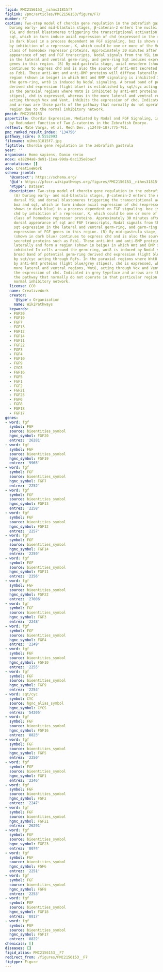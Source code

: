 ```yaml
---
figid: PMC2156153__nihms31815f7
figlink: /pmc/articles/PMC2156153/figure/F7/
number: F7
caption: Two-step model of chordin gene regulation in the zebrafish gastrula. (A)
  During early- and mid-blastula stages, β-catenin-2 enters the nuclei of the dorsal
  YSL and dorsal blastomeres triggering the transcriptional activation of boz and
  sqt, which in turn induce axial expression of chd (expressed in the region shown
  in dark blue) in a process dependent on FGF signaling. boz is shown activating chd
  by inhibition of a repressor, X, which could be one or more of the Vox/Vent/Ved
  class of homeobox repressor proteins. Approximately 30 minutes after the first dorsal
  appearance of sqt and FGF transcripts, Nodal signals from the YSL induce sqt expression
  in the lateral and ventral germ-ring, and germ-ring Sqt induces expression of FGF
  genes in this region. (B) By mid-gastrula stage, axial mesoderm (shown in dark blue)
  continues to express chd and is also the source of anti-Wnt secreted proteins such
  as Fzb1. These anti-Wnt and anti-BMP proteins will diffuse laterally and form a
  region (shown in beige) in which Wnt and BMP signaling is inhibited In cells around
  the germ-ring, wnt8 is induced by Nodal signaling. A broad band of potential germ-ring
  derived chd expression (light blue) is established by sqt/cyc acting through Fgfs.
  In the paraxial regions where Wnt8 is inhibited by anti-Wnt proteins (light blue/grey
  stipes), chd is expressed, whereas in the more lateral and ventral regions, Wnt8,
  acting through Vox and Vent, inhibits the expression of chd. Indicated in grey typeface
  and arrows are those parts of the pathway that normally do not operate in that particular
  region due to the normal inhibitory network.
pmcid: PMC2156153
papertitle: Chordin Expression, Mediated by Nodal and FGF Signaling, is Restricted
  by Redundant Function of Two β-catenins in the Zebrafish Embryo.
reftext: Máté Varga, et al. Mech Dev. ;124(9-10):775-791.
pmc_ranked_result_index: '134756'
pathway_score: 0.5552993
filename: nihms31815f7.jpg
figtitle: Chordin gene regulation in the zebrafish gastrula
year: ''
organisms: Homo sapiens, Danio rerio
ndex: e18204a8-de91-11ea-99da-0ac135e8bacf
annotations: []
seo: CreativeWork
schema-jsonld:
  '@context': https://schema.org/
  '@id': https://pfocr.wikipathways.org/figures/PMC2156153__nihms31815f7.html
  '@type': Dataset
  description: Two-step model of chordin gene regulation in the zebrafish gastrula.
    (A) During early- and mid-blastula stages, β-catenin-2 enters the nuclei of the
    dorsal YSL and dorsal blastomeres triggering the transcriptional activation of
    boz and sqt, which in turn induce axial expression of chd (expressed in the region
    shown in dark blue) in a process dependent on FGF signaling. boz is shown activating
    chd by inhibition of a repressor, X, which could be one or more of the Vox/Vent/Ved
    class of homeobox repressor proteins. Approximately 30 minutes after the first
    dorsal appearance of sqt and FGF transcripts, Nodal signals from the YSL induce
    sqt expression in the lateral and ventral germ-ring, and germ-ring Sqt induces
    expression of FGF genes in this region. (B) By mid-gastrula stage, axial mesoderm
    (shown in dark blue) continues to express chd and is also the source of anti-Wnt
    secreted proteins such as Fzb1. These anti-Wnt and anti-BMP proteins will diffuse
    laterally and form a region (shown in beige) in which Wnt and BMP signaling is
    inhibited In cells around the germ-ring, wnt8 is induced by Nodal signaling. A
    broad band of potential germ-ring derived chd expression (light blue) is established
    by sqt/cyc acting through Fgfs. In the paraxial regions where Wnt8 is inhibited
    by anti-Wnt proteins (light blue/grey stipes), chd is expressed, whereas in the
    more lateral and ventral regions, Wnt8, acting through Vox and Vent, inhibits
    the expression of chd. Indicated in grey typeface and arrows are those parts of
    the pathway that normally do not operate in that particular region due to the
    normal inhibitory network.
  license: CC0
  name: CreativeWork
  creator:
    '@type': Organization
    name: WikiPathways
  keywords:
  - FGF20
  - FGF19
  - FGF7
  - FGF13
  - FGF12
  - FGF14
  - FGF11
  - FGF22
  - FGF3
  - FGF4
  - FGF10
  - FGF9
  - CYCS
  - FGF16
  - FGF5
  - FGF1
  - FGF2
  - FGF21
  - FGF23
  - FGF6
  - FGF8
  - FGF18
  - FGF17
genes:
- word: fgf
  symbol: FGF
  source: bioentities_symbol
  hgnc_symbol: FGF20
  entrez: '26281'
- word: fgf
  symbol: FGF
  source: bioentities_symbol
  hgnc_symbol: FGF19
  entrez: '9965'
- word: fgf
  symbol: FGF
  source: bioentities_symbol
  hgnc_symbol: FGF7
  entrez: '2252'
- word: fgf
  symbol: FGF
  source: bioentities_symbol
  hgnc_symbol: FGF13
  entrez: '2258'
- word: fgf
  symbol: FGF
  source: bioentities_symbol
  hgnc_symbol: FGF12
  entrez: '2257'
- word: fgf
  symbol: FGF
  source: bioentities_symbol
  hgnc_symbol: FGF14
  entrez: '2259'
- word: fgf
  symbol: FGF
  source: bioentities_symbol
  hgnc_symbol: FGF11
  entrez: '2256'
- word: fgf
  symbol: FGF
  source: bioentities_symbol
  hgnc_symbol: FGF22
  entrez: '27006'
- word: fgf
  symbol: FGF
  source: bioentities_symbol
  hgnc_symbol: FGF3
  entrez: '2248'
- word: fgf
  symbol: FGF
  source: bioentities_symbol
  hgnc_symbol: FGF4
  entrez: '2249'
- word: fgf
  symbol: FGF
  source: bioentities_symbol
  hgnc_symbol: FGF10
  entrez: '2255'
- word: fgf
  symbol: FGF
  source: bioentities_symbol
  hgnc_symbol: FGF9
  entrez: '2254'
- word: sqt/cyc
  symbol: CYC
  source: hgnc_alias_symbol
  hgnc_symbol: CYCS
  entrez: '54205'
- word: fgf
  symbol: FGF
  source: bioentities_symbol
  hgnc_symbol: FGF16
  entrez: '8823'
- word: fgf
  symbol: FGF
  source: bioentities_symbol
  hgnc_symbol: FGF5
  entrez: '2250'
- word: fgf
  symbol: FGF
  source: bioentities_symbol
  hgnc_symbol: FGF1
  entrez: '2246'
- word: fgf
  symbol: FGF
  source: bioentities_symbol
  hgnc_symbol: FGF2
  entrez: '2247'
- word: fgf
  symbol: FGF
  source: bioentities_symbol
  hgnc_symbol: FGF21
  entrez: '26291'
- word: fgf
  symbol: FGF
  source: bioentities_symbol
  hgnc_symbol: FGF23
  entrez: '8074'
- word: fgf
  symbol: FGF
  source: bioentities_symbol
  hgnc_symbol: FGF6
  entrez: '2251'
- word: fgf
  symbol: FGF
  source: bioentities_symbol
  hgnc_symbol: FGF8
  entrez: '2253'
- word: fgf
  symbol: FGF
  source: bioentities_symbol
  hgnc_symbol: FGF18
  entrez: '8817'
- word: fgf
  symbol: FGF
  source: bioentities_symbol
  hgnc_symbol: FGF17
  entrez: '8822'
chemicals: []
diseases: []
figid_alias: PMC2156153__F7
redirect_from: /figures/PMC2156153__F7
figtype: Figure
---
```

